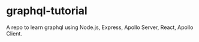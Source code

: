 # graphql-tutorial
A repo to learn graphql using Node.js, Express, Apollo Server, React, Apollo Client.
